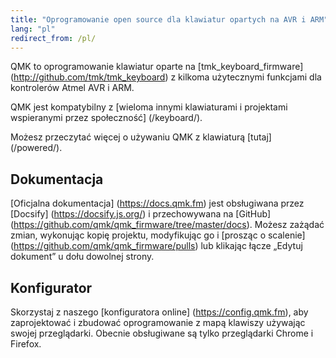 ```yaml
---
title: "Oprogramowanie open source dla klawiatur opartych na AVR i ARM"
lang: "pl"
redirect_from: /pl/
---
```

QMK to oprogramowanie klawiatur oparte na [tmk\_keyboard_firmware] (http://github.com/tmk/tmk_keyboard) z kilkoma użytecznymi funkcjami dla kontrolerów Atmel AVR i ARM.

QMK jest kompatybilny z [wieloma innymi klawiaturami i projektami wspieranymi przez społeczność] (/keyboard/).

Możesz przeczytać więcej o używaniu QMK z klawiaturą [tutaj] (/powered/).

## Dokumentacja

[Oficjalna dokumentacja] (https://docs.qmk.fm) jest obsługiwana przez [Docsify] (https://docsify.js.org/) i przechowywana na [GitHub] (https://github.com/qmk/qmk_firmware/tree/master/docs). Możesz zażądać zmian, wykonując kopię projektu, modyfikując go i [prosząc o scalenie] (https://github.com/qmk/qmk_firmware/pulls) lub klikając łącze „Edytuj dokument” u dołu dowolnej strony.

## Konfigurator

Skorzystaj z naszego [konfiguratora online] (https://config.qmk.fm), aby zaprojektować i zbudować oprogramowanie z mapą klawiszy używając swojej przeglądarki. Obecnie obsługiwane są tylko przeglądarki Chrome i Firefox.

